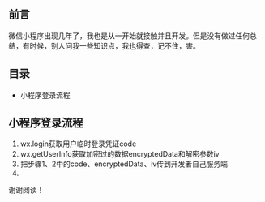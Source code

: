 ## 前言

微信小程序出现几年了，我也是从一开始就接触并且开发。但是没有做过任何总结，有时候，别人问我一些知识点，我也得查，记不住，害。

## 目录

+ 小程序登录流程

## 小程序登录流程

1. wx.login获取用户临时登录凭证code
2. wx.getUserInfo获取加密过的数据encryptedData和解密参数iv
3. 把步骤1、2中的code、encryptedData、iv传到开发者自己服务端
4. 

谢谢阅读！
